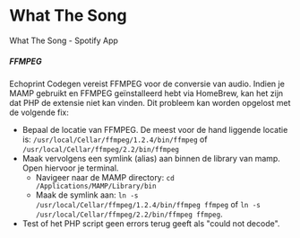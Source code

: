 What The Song
=============

What The Song - Spotify App

##### FFMPEG

Echoprint Codegen vereist FFMPEG voor de conversie van audio. Indien je MAMP gebruikt en FFMPEG geïnstalleerd hebt via HomeBrew, kan het zijn dat PHP de extensie niet kan vinden. Dit probleem kan worden opgelost met de volgende fix:

* Bepaal de locatie van FFMPEG. De meest voor de hand liggende locatie is: `/usr/local/Cellar/ffmpeg/1.2.4/bin/ffmpeg` of `/usr/local/Cellar/ffmpeg/2.2/bin/ffmpeg`
* Maak vervolgens een symlink (alias) aan binnen de library van mamp. Open hiervoor je terminal.
    * Navigeer naar de MAMP directory: `cd /Applications/MAMP/Library/bin`
    * Maak de symlink aan: `ln -s /usr/local/Cellar/ffmpeg/1.2.4/bin/ffmpeg ffmpeg` of `ln -s /usr/local/Cellar/ffmpeg/2.2/bin/ffmpeg ffmpeg`.
* Test of het PHP script geen errors terug geeft als "could not decode".